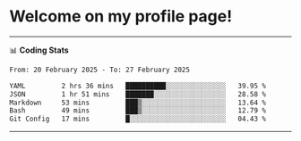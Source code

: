 # Welcome on my profile page!
<!-- print(("dralla"[::-1]+"s").capitalize()) -->

<!-- ---
👨🏻‍💻 **Busy With**
* Learning new Skills.
* Building small Projects.
* Being helpful. -->

---
📊 **Coding Stats**
<!--START_SECTION:waka-->

```txt
From: 20 February 2025 - To: 27 February 2025

YAML         2 hrs 36 mins   ██████████░░░░░░░░░░░░░░░   39.95 %
JSON         1 hr 51 mins    ███████░░░░░░░░░░░░░░░░░░   28.58 %
Markdown     53 mins         ███▒░░░░░░░░░░░░░░░░░░░░░   13.64 %
Bash         49 mins         ███▒░░░░░░░░░░░░░░░░░░░░░   12.79 %
Git Config   17 mins         █░░░░░░░░░░░░░░░░░░░░░░░░   04.43 %
```

<!--END_SECTION:waka-->
---
